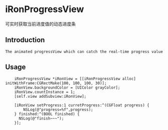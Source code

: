 # iRonProgressView
可实时获取当前进度值的动态进度条 


## Introduction

    The animated progressView which can catch the real-time progress value

## Usage 

        iRonProgressView *iRonView = [[iRonProgressView alloc] initWithFrame:CGRectMake(100, 100, 100, 30)];
        iRonView.backgroundColor = [UIColor grayColor];
        iRonView.countInstance = 1;
        [self.view addSubview:iRonView];
        
        [iRonView setProgress:1 curretProgress:^(CGFloat progress) {
            NSLog(@"progress=%f",progress);
        } finished:^(BOOL finished) {
          NSLog(@"finish~~~");
        }];
